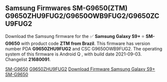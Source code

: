 <h2>Samsung Firmwares SM-G9650(ZTM) G9650ZHU9FUG2/G9650OWB9FUG2/G9650ZCU9FUG2</h2>
Download the Samsung firmware for the ✅ <strong>Samsung Galaxy S9+ </strong> ⭐ <strong>SM-G9650</strong> with product code <strong>ZTM</strong> <strong> from Brazil</strong>. This firmware has version number PDA <strong>G9650ZHU9FUG2</strong> and CSC G9650OWB9FUG2. The operating system of this firmware is Android Q , with build date 2021-09-03. Changelist <strong>21680091</strong>.


[SM-G9650](https://samfirm.shop/samsung/model/SM-G9650)
[G9650ZHU9FUG2](https://samfirm.shop/samsung/pda/G9650ZHU9FUG2)
[Download Firmware Samsung Galaxy S9+ SM-G9650](https://samfirm.shop/samsung/firmware/452050)
